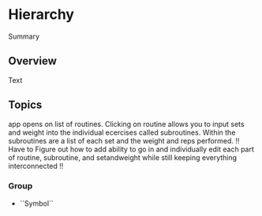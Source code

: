 # Hierarchy

<!--@START_MENU_TOKEN@-->Summary<!--@END_MENU_TOKEN@-->

## Overview


<!--@START_MENU_TOKEN@-->Text<!--@END_MENU_TOKEN@-->

## Topics
app opens on list of routines. Clicking on routine allows you to input sets and weight into the individual ecercises called subroutines. Within the subroutines are a list of each set and the weight and reps performed.
!! Have to Figure out how to add ability to go in and individually edit each part of routine, subroutine, and setandweight while still keeping everything interconnected !!

### <!--@START_MENU_TOKEN@-->Group<!--@END_MENU_TOKEN@-->

- <!--@START_MENU_TOKEN@-->``Symbol``<!--@END_MENU_TOKEN@-->
